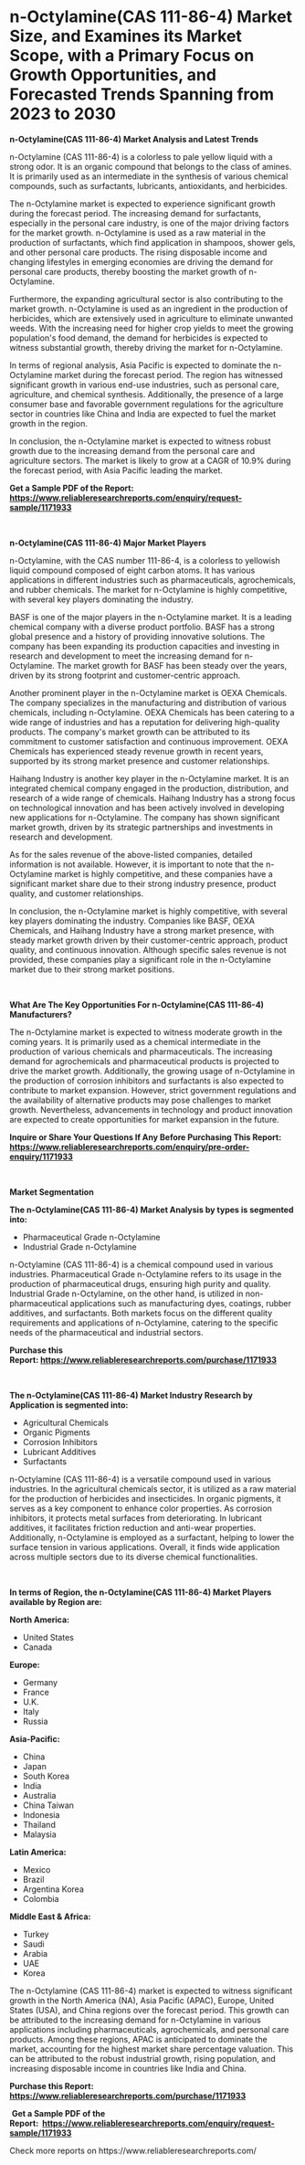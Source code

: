<p><h1>n-Octylamine(CAS 111-86-4) Market Size, and Examines its Market Scope, with a Primary Focus on Growth Opportunities, and Forecasted Trends Spanning from 2023 to 2030</h1></p><p><strong>n-Octylamine(CAS 111-86-4) Market Analysis and Latest Trends</strong></p>
<p><p>n-Octylamine (CAS 111-86-4) is a colorless to pale yellow liquid with a strong odor. It is an organic compound that belongs to the class of amines. It is primarily used as an intermediate in the synthesis of various chemical compounds, such as surfactants, lubricants, antioxidants, and herbicides.</p><p>The n-Octylamine market is expected to experience significant growth during the forecast period. The increasing demand for surfactants, especially in the personal care industry, is one of the major driving factors for the market growth. n-Octylamine is used as a raw material in the production of surfactants, which find application in shampoos, shower gels, and other personal care products. The rising disposable income and changing lifestyles in emerging economies are driving the demand for personal care products, thereby boosting the market growth of n-Octylamine.</p><p>Furthermore, the expanding agricultural sector is also contributing to the market growth. n-Octylamine is used as an ingredient in the production of herbicides, which are extensively used in agriculture to eliminate unwanted weeds. With the increasing need for higher crop yields to meet the growing population's food demand, the demand for herbicides is expected to witness substantial growth, thereby driving the market for n-Octylamine.</p><p>In terms of regional analysis, Asia Pacific is expected to dominate the n-Octylamine market during the forecast period. The region has witnessed significant growth in various end-use industries, such as personal care, agriculture, and chemical synthesis. Additionally, the presence of a large consumer base and favorable government regulations for the agriculture sector in countries like China and India are expected to fuel the market growth in the region.</p><p>In conclusion, the n-Octylamine market is expected to witness robust growth due to the increasing demand from the personal care and agriculture sectors. The market is likely to grow at a CAGR of 10.9% during the forecast period, with Asia Pacific leading the market.</p></p>
<p><strong>Get a Sample PDF of the Report:&nbsp; <a href="https://www.reliableresearchreports.com/enquiry/request-sample/1171933">https://www.reliableresearchreports.com/enquiry/request-sample/1171933</a></strong></p>
<p>&nbsp;</p>
<p><strong>n-Octylamine(CAS 111-86-4) Major Market Players</strong></p>
<p><p>n-Octylamine, with the CAS number 111-86-4, is a colorless to yellowish liquid compound composed of eight carbon atoms. It has various applications in different industries such as pharmaceuticals, agrochemicals, and rubber chemicals. The market for n-Octylamine is highly competitive, with several key players dominating the industry.</p><p>BASF is one of the major players in the n-Octylamine market. It is a leading chemical company with a diverse product portfolio. BASF has a strong global presence and a history of providing innovative solutions. The company has been expanding its production capacities and investing in research and development to meet the increasing demand for n-Octylamine. The market growth for BASF has been steady over the years, driven by its strong footprint and customer-centric approach.</p><p>Another prominent player in the n-Octylamine market is OEXA Chemicals. The company specializes in the manufacturing and distribution of various chemicals, including n-Octylamine. OEXA Chemicals has been catering to a wide range of industries and has a reputation for delivering high-quality products. The company's market growth can be attributed to its commitment to customer satisfaction and continuous improvement. OEXA Chemicals has experienced steady revenue growth in recent years, supported by its strong market presence and customer relationships.</p><p>Haihang Industry is another key player in the n-Octylamine market. It is an integrated chemical company engaged in the production, distribution, and research of a wide range of chemicals. Haihang Industry has a strong focus on technological innovation and has been actively involved in developing new applications for n-Octylamine. The company has shown significant market growth, driven by its strategic partnerships and investments in research and development.</p><p>As for the sales revenue of the above-listed companies, detailed information is not available. However, it is important to note that the n-Octylamine market is highly competitive, and these companies have a significant market share due to their strong industry presence, product quality, and customer relationships.</p><p>In conclusion, the n-Octylamine market is highly competitive, with several key players dominating the industry. Companies like BASF, OEXA Chemicals, and Haihang Industry have a strong market presence, with steady market growth driven by their customer-centric approach, product quality, and continuous innovation. Although specific sales revenue is not provided, these companies play a significant role in the n-Octylamine market due to their strong market positions.</p></p>
<p>&nbsp;</p>
<p><strong>What Are The Key Opportunities For n-Octylamine(CAS 111-86-4) Manufacturers?</strong></p>
<p><p>The n-Octylamine market is expected to witness moderate growth in the coming years. It is primarily used as a chemical intermediate in the production of various chemicals and pharmaceuticals. The increasing demand for agrochemicals and pharmaceutical products is projected to drive the market growth. Additionally, the growing usage of n-Octylamine in the production of corrosion inhibitors and surfactants is also expected to contribute to market expansion. However, strict government regulations and the availability of alternative products may pose challenges to market growth. Nevertheless, advancements in technology and product innovation are expected to create opportunities for market expansion in the future.</p></p>
<p><strong>Inquire or Share Your Questions If Any Before Purchasing This Report: <a href="https://www.reliableresearchreports.com/enquiry/pre-order-enquiry/1171933">https://www.reliableresearchreports.com/enquiry/pre-order-enquiry/1171933</a></strong></p>
<p>&nbsp;</p>
<p><strong>Market Segmentation</strong></p>
<p><strong>The n-Octylamine(CAS 111-86-4) Market Analysis by types is segmented into:</strong></p>
<p><ul><li>Pharmaceutical Grade n-Octylamine</li><li>Industrial Grade n-Octylamine</li></ul></p>
<p><p>n-Octylamine (CAS 111-86-4) is a chemical compound used in various industries. Pharmaceutical Grade n-Octylamine refers to its usage in the production of pharmaceutical drugs, ensuring high purity and quality. Industrial Grade n-Octylamine, on the other hand, is utilized in non-pharmaceutical applications such as manufacturing dyes, coatings, rubber additives, and surfactants. Both markets focus on the different quality requirements and applications of n-Octylamine, catering to the specific needs of the pharmaceutical and industrial sectors.</p></p>
<p><strong>Purchase this Report:&nbsp;<a href="https://www.reliableresearchreports.com/purchase/1171933">https://www.reliableresearchreports.com/purchase/1171933</a></strong></p>
<p>&nbsp;</p>
<p><strong>The n-Octylamine(CAS 111-86-4) Market Industry Research by Application is segmented into:</strong></p>
<p><ul><li>Agricultural Chemicals</li><li>Organic Pigments</li><li>Corrosion Inhibitors</li><li>Lubricant Additives</li><li>Surfactants</li></ul></p>
<p><p>n-Octylamine (CAS 111-86-4) is a versatile compound used in various industries. In the agricultural chemicals sector, it is utilized as a raw material for the production of herbicides and insecticides. In organic pigments, it serves as a key component to enhance color properties. As corrosion inhibitors, it protects metal surfaces from deteriorating. In lubricant additives, it facilitates friction reduction and anti-wear properties. Additionally, n-Octylamine is employed as a surfactant, helping to lower the surface tension in various applications. Overall, it finds wide application across multiple sectors due to its diverse chemical functionalities.</p></p>
<p>&nbsp;</p>
<p><strong>In terms of Region, the n-Octylamine(CAS 111-86-4) Market Players available by Region are:</strong></p>
<p>
    <p> <strong> North America: </strong>
        <ul>
            <li>United States</li>
            <li>Canada</li>
        </ul>
        </p> 
    <p> <strong> Europe: </strong>
        <ul>
            <li>Germany</li>
            <li>France</li>
            <li>U.K.</li>
            <li>Italy</li>
            <li>Russia</li>
        </ul>
        </p> 
    <p> <strong> Asia-Pacific: </strong>
        <ul>
            <li>China</li>
            <li>Japan</li>
            <li>South Korea</li>
            <li>India</li>
            <li>Australia</li>
            <li>China Taiwan</li>
            <li>Indonesia</li>
            <li>Thailand</li>
            <li>Malaysia</li>
        </ul>
        </p> 
    <p> <strong> Latin America: </strong>
        <ul>
            <li>Mexico</li>
            <li>Brazil</li>
            <li>Argentina Korea</li>
            <li>Colombia</li>
        </ul>
        </p> 
    <p> <strong> Middle East & Africa: </strong>
        <ul>
            <li>Turkey</li>
            <li>Saudi</li>
            <li>Arabia</li>
            <li>UAE</li>
            <li>Korea</li>
        </ul>
    </p>
    </p>
<p><p>The n-Octylamine (CAS 111-86-4) market is expected to witness significant growth in the North America (NA), Asia Pacific (APAC), Europe, United States (USA), and China regions over the forecast period. This growth can be attributed to the increasing demand for n-Octylamine in various applications including pharmaceuticals, agrochemicals, and personal care products. Among these regions, APAC is anticipated to dominate the market, accounting for the highest market share percentage valuation. This can be attributed to the robust industrial growth, rising population, and increasing disposable income in countries like India and China.</p></p>
<p><strong>Purchase this Report: <a href="https://www.reliableresearchreports.com/purchase/1171933">https://www.reliableresearchreports.com/purchase/1171933</a></strong></p>
<p>&nbsp;<strong>Get a Sample PDF of the Report:&nbsp;&nbsp;<a href="https://www.reliableresearchreports.com/enquiry/request-sample/1171933">https://www.reliableresearchreports.com/enquiry/request-sample/1171933</a></strong></p>
<p><strong></strong></p>
<p>Check more reports on https://www.reliableresearchreports.com/</p>